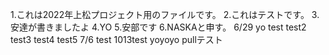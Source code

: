 1.これは2022年上松プロジェクト用のファイルです。
2.これはテストです。
3.安達が書きましたよ
4.YO
5.安部です
6.NASKAと申す。
6/29 yo
test
test2
test3
test4
test5
7/6 test
1013test
yoyoyo
pullテスト